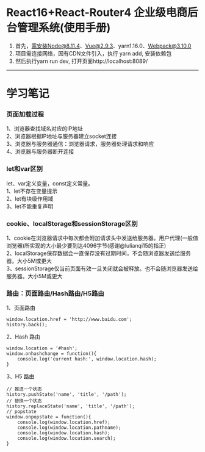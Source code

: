 React16+React-Router4 企业级电商后台管理系统(使用手册)
======
1. 首先，需安装Node@8.11.4、Vue@2.9.3、yarn1.16.0、Webpack@3.10.0
2. 项目需连接网络，因有CDN文件引入，执行 yarn add, 安装依赖包
3. 然后执行yarn run dev, 打开页面http://localhost:8089/
------
# 学习笔记
### 页面加载过程
1、浏览器查找域名对应的IP地址<br/>
2、浏览器根据IP地址与服务器建立socket连接<br/>
3、浏览器与服务器通信：浏览器请求，服务器处理请求和响应<br/>
4、浏览器与服务器断开连接
### let和var区别
let、var定义变量，const定义常量。<br/>
1、let不存在变量提示<br/>
2、let有块级作用域<br/>
3、let不能重复声明<br/>
### cookie、localStorage和sessionStorage区别
1、cookie在浏览器请求中每次都会附加请求头中发送给服务器。用户代理(一般值浏览器)所实现的大小最少要到达4096字节(感谢@lulianqi15的指正)<br/>
2、localStorage保存数据会一直保存没有过期时间，不会随浏览器发送给服务器。大小5M或更大<br/>
3、sessionStorage仅当前页面有效一旦关闭就会被释放。也不会随浏览器发送给服务器。大小5M或更大<br/>
### 路由：页面路由/Hash路由/H5路由
1、页面路由<br/>
  ```
  window.location.href = 'http://www.baidu.com';
  history.back();
  ```
2、Hash 路由<br/>
  ```
  window.location = '#hash';
  window.onhashchange = function(){
      console.log('current hash:', window.location.hash);
  }
  ```
3、H5 路由
  ```
  // 推进一个状态
  history.pushState('name', 'title', '/path');
  // 替换一个状态
  history.replaceState('name', 'title', '/path');
  // popstate
  window.onpopstate = function(){
      console.log(window.location.href);
      console.log(window.location.pathname);
      console.log(window.location.hash);
      console.log(window.location.search);
  }
  ```
